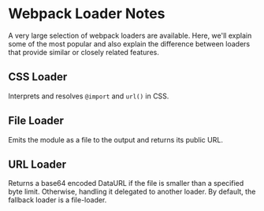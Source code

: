 # Webpack Loader Notes

A very large selection of webpack loaders are available.  Here, we'll explain
some of the most popular and also explain the difference between loaders that
provide similar or closely related features.


## CSS Loader

Interprets and resolves `@import` and `url()` in CSS.


## File Loader

Emits the module as a file to the output and returns its public URL.


## URL Loader

Returns a base64 encoded DataURL if the file is smaller than a specified byte
limit.  Otherwise, handling it delegated to another loader.  By default, the
fallback loader is a file-loader.
